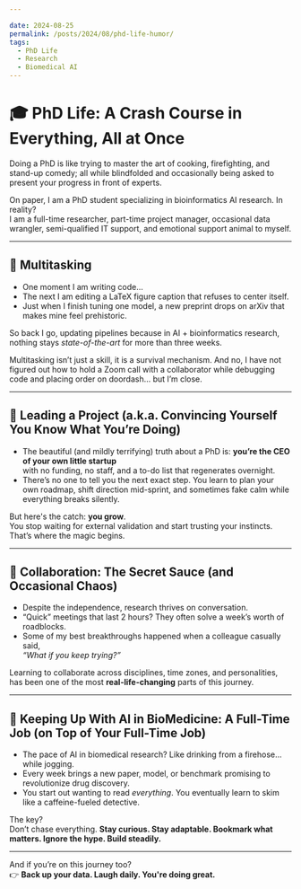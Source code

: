 ```yaml
---

date: 2024-08-25
permalink: /posts/2024/08/phd-life-humor/
tags:
  - PhD Life
  - Research
  - Biomedical AI
---
```


# 🎓 PhD Life: A Crash Course in Everything, All at Once

Doing a PhD is like trying to master the art of cooking, firefighting, and stand-up comedy; all while blindfolded and occasionally being asked to present your progress in front of experts.  

On paper, I am a PhD student specializing in bioinformatics AI research. In reality?  
I am a full-time researcher, part-time project manager, occasional data wrangler, semi-qualified IT support, and emotional support animal to myself.

---

## 🔄 Multitasking

- One moment I am writing code...  
- The next I am editing a LaTeX figure caption that refuses to center itself.  
- Just when I finish tuning one model, a new preprint drops on arXiv that makes mine feel prehistoric.

So back I go, updating pipelines because in AI + bioinformatics research, nothing stays *state-of-the-art* for more than three weeks.  

Multitasking isn’t just a skill, it is a survival mechanism. And no, I have not figured out how to hold a Zoom call with a collaborator while debugging code and placing order on doordash... but I’m close.

---

## 🧠 Leading a Project (a.k.a. Convincing Yourself You Know What You’re Doing)

- The beautiful (and mildly terrifying) truth about a PhD is: **you’re the CEO of your own little startup**  
with no funding, no staff, and a to-do list that regenerates overnight.  
- There’s no one to tell you the next exact step. You learn to plan your own roadmap, shift direction mid-sprint, and sometimes fake calm while everything breaks silently.

But here's the catch: **you grow**.  
You stop waiting for external validation and start trusting your instincts. That’s where the magic begins.

---

## 🤝 Collaboration: The Secret Sauce (and Occasional Chaos)

- Despite the independence, research thrives on conversation.  
- “Quick” meetings that last 2 hours? They often solve a week’s worth of roadblocks.  
- Some of my best breakthroughs happened when a colleague casually said,  
  *“What if you keep trying?”*

Learning to collaborate across disciplines, time zones, and personalities, has been one of the most **real-life-changing** parts of this journey.

---

## 🚀 Keeping Up With AI in BioMedicine: A Full-Time Job (on Top of Your Full-Time Job)

- The pace of AI in biomedical research? Like drinking from a firehose... while jogging.  
- Every week brings a new paper, model, or benchmark promising to revolutionize drug discovery.  
- You start out wanting to read *everything*. You eventually learn to skim like a caffeine-fueled detective.

The key?  
Don’t chase everything. **Stay curious. Stay adaptable. Bookmark what matters. Ignore the hype. Build steadily.**

---


And if you’re on this journey too?  
👉 **Back up your data. Laugh daily. You're doing great.**

